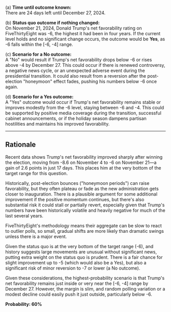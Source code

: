 (a) **Time until outcome known:**  
There are 24 days left until December 27, 2024.

(b) **Status quo outcome if nothing changed:**  
On November 21, 2024, Donald Trump's net favorability rating on FiveThirtyEight was -6, the highest it had been in four years. If the current level holds and no significant change occurs, the outcome would be **Yes**, as -6 falls within the [-6, -4] range.

(c) **Scenario for a No outcome:**  
A "No" would result if Trump's net favorability drops below -6 or rises above -4 by December 27. This could occur if there is renewed controversy, a negative news cycle, or an unexpected adverse event during the presidential transition. It could also result from a reversion after the post-election "honeymoon" effect fades, pushing his numbers below -6 once again.

(d) **Scenario for a Yes outcome:**  
A "Yes" outcome would occur if Trump's net favorability remains stable or improves modestly from the -6 level, staying between -6 and -4. This could be supported by positive media coverage during the transition, successful cabinet announcements, or if the holiday season dampens partisan hostilities and maintains his improved favorability.

---

## Rationale

Recent data shows Trump's net favorability improved sharply after winning the election, moving from -8.6 on November 4 to -6 on November 21—a gain of 2.6 points in just 17 days. This places him at the very bottom of the target range for this question. 

Historically, post-election bounces ("honeymoon periods") can raise favorability, but they often plateau or fade as the new administration gets closer to inauguration. There is a plausible argument for some additional improvement if the positive momentum continues, but there's also substantial risk it could stall or partially revert, especially given that Trump's numbers have been historically volatile and heavily negative for much of the last several years.

FiveThirtyEight's methodology means their aggregate can be slow to react to outlier polls, so small, gradual shifts are more likely than dramatic swings unless there is a major event.

Given the status quo is at the very bottom of the target range (-6), and history suggests large movements are unusual without significant news, putting extra weight on the status quo is prudent. There is a fair chance for slight improvement up to -5 (which would also be a Yes), but also a significant risk of minor reversion to -7 or lower (a No outcome).

Given these considerations, the highest-probability scenario is that Trump's net favorability remains just inside or very near the [-6, -4] range by December 27. However, the margin is slim, and random polling variation or a modest decline could easily push it just outside, particularly below -6.

**Probability: 60%**